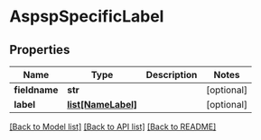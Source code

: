 # AspspSpecificLabel

## Properties
Name | Type | Description | Notes
------------ | ------------- | ------------- | -------------
**fieldname** | **str** |  | [optional] 
**label** | [**list[NameLabel]**](NameLabel.md) |  | [optional] 

[[Back to Model list]](../README.md#documentation-for-models) [[Back to API list]](../README.md#documentation-for-api-endpoints) [[Back to README]](../README.md)

